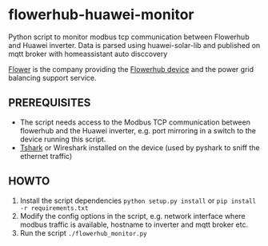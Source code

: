 # flowerhub-huawei-monitor
Python script to monitor modbus tcp communication between Flowerhub and Huawei inverter. Data is parsed using huawei-solar-lib and published on mqtt broker with homeassistant auto disccovery

[Flower](https://www.flower.se) is the company providing the [Flowerhub device](https://flowerhub.se) and the power grid balancing support service.


PREREQUISITES
----
* The script needs access to the Modbus TCP communication between flowerhub and the Huawei inverter, e.g. port mirroring in a switch to the device running this script.
* [Tshark](https://tshark.dev/setup/install/) or Wireshark installed on the device (used by pyshark to sniff the ethernet traffic)  

HOWTO
----
1. Install the script dependencies `python setup.py install` or `pip install -r requirements.txt`
2. Modify the config options in the script, e.g. network interface where modbus traffic is available, hostname to inverter and mqtt broker etc.
3. Run the script `./flowerhub_monitor.py`
